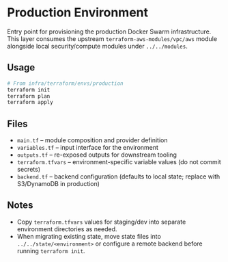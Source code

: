 # Production Environment

Entry point for provisioning the production Docker Swarm infrastructure. This layer consumes the upstream `terraform-aws-modules/vpc/aws` module alongside local security/compute modules under `../../modules`.

## Usage
```bash
# From infra/terraform/envs/production
terraform init
terraform plan
terraform apply
```

## Files
- `main.tf` – module composition and provider definition
- `variables.tf` – input interface for the environment
- `outputs.tf` – re-exposed outputs for downstream tooling
- `terraform.tfvars` – environment-specific variable values (do not commit secrets)
- `backend.tf` – backend configuration (defaults to local state; replace with S3/DynamoDB in production)

## Notes
- Copy `terraform.tfvars` values for staging/dev into separate environment directories as needed.
- When migrating existing state, move state files into `../../state/<environment>` or configure a remote backend before running `terraform init`.
